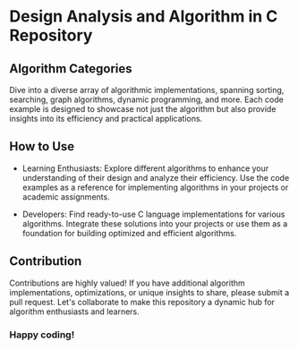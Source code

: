 # Design Analysis and Algorithm in C Repository

## Algorithm Categories
Dive into a diverse array of algorithmic implementations, spanning sorting, searching, graph algorithms, dynamic programming, and more. Each code example is designed to showcase not just the algorithm but also provide insights into its efficiency and practical applications.

## How to Use
+ Learning Enthusiasts: Explore different algorithms to enhance your understanding of their design and analyze their efficiency. Use the code examples as a reference for implementing algorithms in your projects or academic assignments.

+ Developers: Find ready-to-use C language implementations for various algorithms. Integrate these solutions into your projects or use them as a foundation for building optimized and efficient algorithms.

## Contribution
Contributions are highly valued! If you have additional algorithm implementations, optimizations, or unique insights to share, please submit a pull request. Let's collaborate to make this repository a dynamic hub for algorithm enthusiasts and learners.

### Happy coding!
